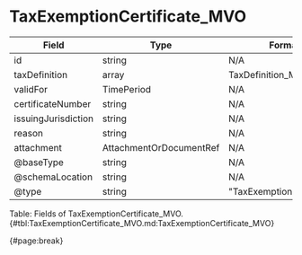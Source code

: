 <!--
    ATTENTION: This file was generated via gradle!
               Do NOT manually edit this file! Any such changes will be overwritten!
-->

# TaxExemptionCertificate_MVO

| Field | Type | Format | Required |
| ------- | ------- | ------- | --- |
| id | string | N/A | No |
| taxDefinition | array | TaxDefinition_MVO | No |
| validFor | TimePeriod | N/A | No |
| certificateNumber | string | N/A | No |
| issuingJurisdiction | string | N/A | No |
| reason | string | N/A | No |
| attachment | AttachmentOrDocumentRef | N/A | No |
| @baseType | string | N/A | No |
| @schemaLocation | string | N/A | No |
| @type | string | "TaxExemptionCertificate" | Yes |

Table: Fields of TaxExemptionCertificate_MVO. {#tbl:TaxExemptionCertificate_MVO.md:TaxExemptionCertificate_MVO}

{#page:break}
